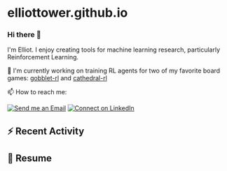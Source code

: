 # elliottower.github.io

### Hi there 👋

I'm Elliot. I enjoy creating tools for machine learning research, particularly Reinforcement Learning. 

🚀 I'm currently working on training RL agents for two of my favorite board games: [gobblet-rl](https://github.com/elliottower/gobblet-r) and [cathedral-rl](https://github.com/elliottower/gobblet-rl)

📫 How to reach me:

 [![Send me an Email](https://img.shields.io/badge/email-elliot%40elliottower.com-blue)](mailto:elliot@elliottower.com)
 [![Connect on LinkedIn](https://img.shields.io/badge/--linkedin?label=LinkedIn&logo=LinkedIn&style=social)](https://www.linkedin.com/in/elliot-tower)

## ⚡ Recent Activity

<!--START_SECTION:activity-->

<!--END_SECTION:activity-->



## 📄 Resume

<!-- PDF-TO-MARKDOWN:START -->
<!-- PDF-TO-MARKDOWN:END -->